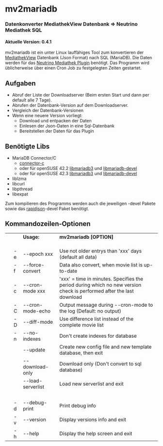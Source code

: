 # mv2mariadb
### Datenkonverter MediathekView Datenbank => Neutrino Mediathek SQL
#### Aktuelle Version: 0.4.1


mv2mariadb ist ein unter Linux lauffähiges Tool zum konvertieren der [MediathekView](https://mediathekview.de) Datenbank (Json Format) nach SQL (MariaDB). Die Daten werden für das [Neutrino Mediathek Plugin](https://wiki.slknet.de/w/Coolithek) benötigt.
Das Programm wird üblicherweise über einen Cron Job zu festgelegten Zeiten gestartet.

## Aufgaben

* Abruf der Liste der Downloadserver (Beim ersten Start und dann per default alle 7 Tage).
* Abrufen der Datenbank-Version auf dem Downloadserver.
* Vergleich der Datenbank-Versionen
* Wenn eine neuere Version vorliegt:
    * Download und entpacken der Daten
    * Einlesen der Json-Daten in eine Sql-Datenbank
    * Bereitstellen der Daten für das Plugin

## Benötigte Libs

* MariaDB Connector/C
    * [connector-c](https://downloads.mariadb.com/Connectors/c/connector-c-3.0.2)
    * oder für openSUSE 42.2 [libmariadb3](https://opensuse.tuxcode.de/repositories/tuxcode/privat/openSUSE_Leap_42.2/tools/x86_64/libmariadb3-3.0.2-1001.0.1.x86_64.rpm) und [libmariadb-devel](https://opensuse.tuxcode.de/repositories/tuxcode/privat/openSUSE_Leap_42.2/tools/x86_64/libmariadb-devel-3.0.2-1001.0.1.x86_64.rpm)
    * oder für openSUSE 42.3 [libmariadb3](https://opensuse.tuxcode.de/repositories/tuxcode/privat/openSUSE_Leap_42.3/tools/x86_64/libmariadb3-3.0.2-1001.0.1.x86_64.rpm) und [libmariadb-devel](https://opensuse.tuxcode.de/repositories/tuxcode/privat/openSUSE_Leap_42.3/tools/x86_64/libmariadb-devel-3.0.2-1001.0.1.x86_64.rpm)
* liblzma
* libcurl
* libpthread
* libexpat

Zum kompilieren des Programms werden auch die jeweiligen -devel Pakete sowie das [rapidjson](https://github.com/Tencent/rapidjson)-devel Paket benötigt.

## Kommandozeilen-Optionen

<table>
<tr>
<td>&nbsp;</td>
<td>&nbsp;</td>
<td><strong>Usage:</strong></td>
<td><strong>mv2mariadb [OPTION]</strong></td>
</tr>

<tr>
<td style="padding:0px;" colspan="4">&nbsp;</td>
</tr>

<tr>
<td>&nbsp;</td>
<td>-e</td>
<td>--epoch xxx</td>
<td>Use not older entrys than 'xxx' days (default all data)</td>
</tr>

<tr>
<td>&nbsp;</td>
<td>-f</td>
<td>--force-convert</td>
<td>Data also convert, when movie list is up-to-date</td>
</tr>

<tr>
<td>&nbsp;</td>
<td>-c</td>
<td>--cron-mode xxx</td>
<td>'xxx' = time in minutes. Specifies the period during which no new version check is performed after the last download</td>
</tr>

<tr>
<td>&nbsp;</td>
<td>-C</td>
<td>--cron-mode-echo</td>
<td>Output message during --cron-mode to the log (Default: no output)</td>
</tr>

<tr>
<td>&nbsp;</td>
<td>-D</td>
<td>--diff-mode</td>
<td>Use difference list instead of the complete movie list</td>
</tr>

<tr>
<td>&nbsp;</td>
<td>-n</td>
<td>--no-indexes</td>
<td>Don't create indexes for database</td>
</tr>

<tr>
<td>&nbsp;</td>
<td>&nbsp;</td>
<td>--update</td>
<td>Create new config file and new template database, then exit</td>
</tr>

<tr>
<td>&nbsp;</td>
<td>&nbsp;</td>
<td>--download-only</td>
<td>Download only (Don't convert to sql database)</td>
</tr>

<tr>
<td>&nbsp;</td>
<td>&nbsp;</td>
<td>--load-serverlist</td>
<td>Load new serverlist and exit</td>
</tr>

<tr>
<td colspan="4">&nbsp;</td>
</tr>

<tr>
<td>&nbsp;</td>
<td>-d</td>
<td>--debug-print</td>
<td>Print debug info</td>
</tr>

<tr>
<td>&nbsp;</td>
<td>-v</td>
<td>--version</td>
<td>Display versions info and exit</td>
</tr>

<tr>
<td>&nbsp;</td>
<td>-h</td>
<td>--help</td>
<td>Display the help screen and exit</td>
</tr>
</table>

